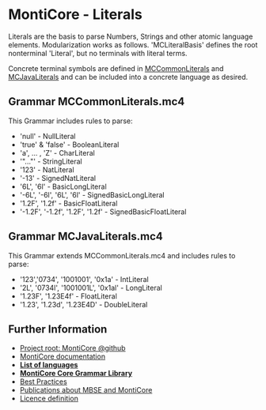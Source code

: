 <!-- (c) https://github.com/MontiCore/monticore -->

<!-- This is a MontiCore stable explanation. -->

# MontiCore - Literals

Literals are the basis to parse Numbers, Strings and other 
atomic language elements.
Modularization works as follows. 'MCLiteralBasis' defines the root 
nonterminal 'Literal', but no terminals with literal terms.

Concrete terminal symbols are defined in 
[MCCommonLiterals](MCCommonLiterals.mc4) 
and [MCJavaLiterals](MCJavaLiterals.mc4)
and can be included into a concrete language as desired.

## Grammar MCCommonLiterals.mc4

This Grammar includes rules to parse:

* 'null' - NullLiteral
* 'true' & 'false' - BooleanLiteral
* 'a', ... , 'Z' - CharLiteral
* '"..."' - StringLiteral
* '123' - NatLiteral
* '-13' - SignedNatLiteral
* '6L', '6l' - BasicLongLiteral
* '-6L', '-6l', '6L', '6l' - SignedBasicLongLiteral
* '1.2F', '1.2f' - BasicFloatLiteral
* '-1.2F', '-1.2f', '1.2F', '1.2f' - SignedBasicFloatLiteral

## Grammar MCJavaLiterals.mc4

This Grammar extends MCCommonLiterals.mc4 and includes rules to parse:

* '123','0734', '1001001', '0x1a'  - IntLiteral
* '2L', '0734l', '1001001L', '0x1al' - LongLiteral
* '1.23F', '1.23E4f' - FloatLiteral
* '1.23', '1.23d', '1.23E4D'  - DoubleLiteral

## Further Information

* [Project root: MontiCore @github](https://github.com/MontiCore/monticore)
* [MontiCore documentation](https://www.monticore.de/)
* [**List of languages**](https://github.com/MontiCore/monticore/blob/dev/docs/Languages.md)
* [**MontiCore Core Grammar Library**](https://github.com/MontiCore/monticore/blob/dev/monticore-grammar/src/main/grammars/de/monticore/Grammars.md)
* [Best Practices](https://github.com/MontiCore/monticore/blob/dev/docs/BestPractices.md)
* [Publications about MBSE and MontiCore](https://www.se-rwth.de/publications/)
* [Licence definition](https://github.com/MontiCore/monticore/blob/master/00.org/Licenses/LICENSE-MONTICORE-3-LEVEL.md)
